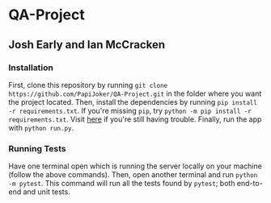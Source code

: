 # QA-Project
## Josh Early and Ian McCracken
### Installation
First, clone this repository by running `git clone https://github.com/PapiJoker/QA-Project.git` in the folder where you want the project located.
Then, install the dependencies by running `pip install -r requirements.txt`.
If you're missing `pip`, try `python -m pip install -r requirements.txt`.
Visit [here](https://packaging.python.org/en/latest/tutorials/installing-packages/) if you're still having trouble.
Finally, run the app with `python run.py`.

### Running Tests
Have one terminal open which is running the server locally on your machine (follow the above commands).
Then, open another terminal and run `python -m pytest`.
This command will run all the tests found by `pytest`; both end-to-end and unit tests.